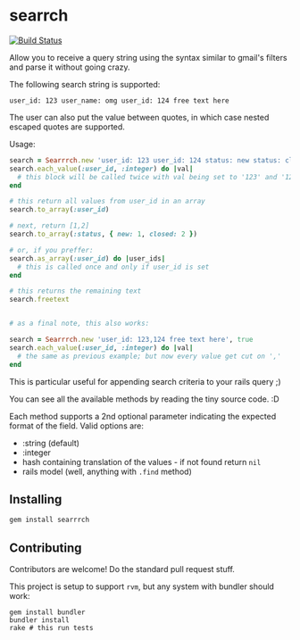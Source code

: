 # searrch

[![Build Status](https://travis-ci.org/marcelocf/searrrch.svg?branch=master)](https://travis-ci.org/marcelocf/searrrch)

Allow you to receive a query string using the syntax similar to gmail's filters
and parse it without going crazy.

The following search string is supported:

```
user_id: 123 user_name: omg user_id: 124 free text here
```

The user can also put the value between quotes, in which case nested escaped quotes are supported.

Usage:

```ruby
search = Searrrch.new 'user_id: 123 user_id: 124 status: new status: closed free text here'
search.each_value(:user_id, :integer) do |val|
  # this block will be called twice with val being set to '123' and '124'
end

# this return all values from user_id in an array
search.to_array(:user_id) 

# next, return [1,2]
search.to_array(:status, { new: 1, closed: 2 })

# or, if you preffer:
search.as_array(:user_id) do |user_ids|
  # this is called once and only if user_id is set
end

# this returns the remaining text
search.freetext


# as a final note, this also works:

search = Searrrch.new 'user_id: 123,124 free text here', true
search.each_value(:user_id, :integer) do |val|
  # the same as previous example; but now every value get cut on ','
end
```

This is particular useful for appending search criteria to your rails query ;)

You can see all the available methods by reading the tiny source code. :D

Each method supports a 2nd optional parameter indicating the expected format of the field. Valid options are:

* :string (default)
* :integer
* hash containing translation of the values - if not found return `nil`
* rails model (well, anything with `.find` method)

## Installing

```bash
gem install searrrch
```

## Contributing

Contributors are welcome! Do the standard pull request stuff.

This project is setup to support `rvm`, but any system with bundler should work:

```#bash
gem install bundler
bundler install
rake # this run tests
```

